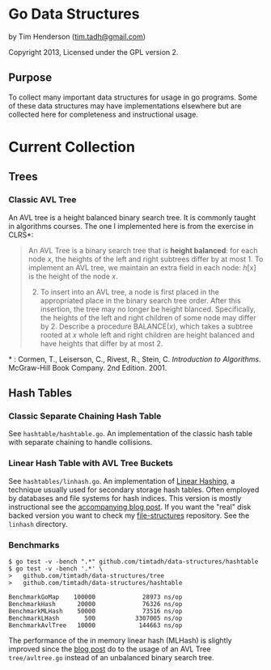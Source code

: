 # Go Data Structures

by Tim Henderson (tim.tadh@gmail.com)

Copyright 2013, Licensed under the GPL version 2.

## Purpose

To collect many important data structures for usage in go programs. Some of
these data structures may have implementations elsewhere but are collected here
for completeness and instructional usage.

# Current Collection

## Trees

### Classic AVL Tree

An AVL tree is a height balanced binary search tree. It is commonly taught in
algorithms courses. The one I implemented here is from the exercise in CLRS\*:

> An AVL Tree is a binary search tree that is **height balanced**: for each node
> *x*, the heights of the left and right subtrees differ by at most 1. To
> implement an AVL tree, we maintain an extra field in each node: *h*[x] is the
> height of the node *x*.
>
> 2. To insert into an AVL tree, a node is first placed in the appropriated
>    place in the binary search tree order. After this insertion, the tree
>    may no longer be height blanced. Specifically, the heights of the left
>    and right children of some node may differ by 2. Describe a procedure
>    BALANCE(*x*), which takes a subtree rooted at *x* whole left and right
>    children are height balanced and have heights that differ by at most
>    2.

\* : Cormen, T., Leiserson, C., Rivest, R., Stein, C. *Introduction to
Algorithms*. McGraw-Hill Book Company. 2nd Edition. 2001.

## Hash Tables

### Classic Separate Chaining Hash Table

See `hashtable/hashtable.go`. An implementation of the classic hash table with
separate chaining to handle collisions.

### Linear Hash Table with AVL Tree Buckets

See `hashtables/linhash.go`. An implementation of [Linear
Hashing](http://hackthology.com/linear-hashing.html), a technique usually used
for secondary storage hash tables. Often employed by databases and file systems
for hash indices. This version is mostly instructional see the
[accompanying blog post](
http://hackthology.com/an-in-memory-go-implementation-of-linear-hashing.html).
If you want the "real" disk backed version you want to check my
[file-structures](https://github.com/timtadh/file-structures) repository. See
the `linhash` directory.

### Benchmarks

    $ go test -v -bench ".*" github.com/timtadh/data-structures/hashtable
    $ go test -v -bench '.*' \
    >   github.com/timtadh/data-structures/tree
    >   github.com/timtadh/data-structures/hashtable

    BenchmarkGoMap    100000             28973 ns/op
    BenchmarkHash      20000             76326 ns/op
    BenchmarkMLHash    50000             73516 ns/op
    BenchmarkLHash       500           3307005 ns/op
    BenchmarkAvlTree   10000            144663 ns/op


The performance of the in memory linear hash (MLHash) is slightly improved since
the [blog post](
http://hackthology.com/an-in-memory-go-implementation-of-linear-hashing.html) do
to the usage of an AVL Tree `tree/avltree.go` instead of an unbalanced binary
search tree.

